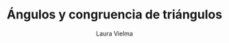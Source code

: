 ---
title: "Ángulos y congruencia de triángulos"
year: 2011
thumbnail: "assets/img/Logo-acm.png"
topic: "Geometría"
file: "assets/pdf/Material/Ángulos-y-congruencia-de-triángulos.pdf"
author: "Laura Vielma"
level: "Básico"
alttext: "Tres puntos que quiero tratar, y un ángulo entre ellos."
---